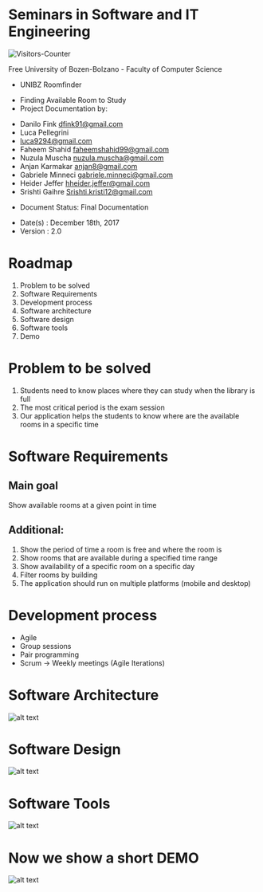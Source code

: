 # Seminars in Software and IT Engineering

<body>
<img src = "https://github-vistors-counter.onrender.com/github?username=https://github.com/HeiderJeffer/Seminars-in-Software-and-IT-Engineering/" alt = "Visitors-Counter"/>
</body>


Free University of Bozen-Bolzano - Faculty of Computer Science


- UNIBZ Roomfinder 
* Finding  Available Room to Study
* Project Documentation by:

- Danilo Fink
dfink91@gmail.com 
- Luca Pellegrini
- luca9294@gmail.com 
- Faheem Shahid
faheemshahid99@gmail.com 
- Nuzula Muscha
nuzula.muscha@gmail.com 
- Anjan Karmakar 
anjan8@gmail.com 
- Gabriele Minneci
gabriele.minneci@gmail.com 
- Heider Jeffer
hheider.jeffer@gmail.com 
- Srishti Gaihre
Srishti.kristi12@gmail.com 
* Document Status: Final Documentation
- Date(s) : December 18th, 2017
- Version : 2.0

# Roadmap 
1. Problem to be solved
2. Software Requirements
3. Development process
4. Software architecture
5. Software design
6. Software tools
7. Demo

# Problem to be solved
1. Students need to know places where they can study when the library is full
2. The most critical period is the exam session
3. Our application helps the students to know where are the available rooms in a specific time
 
 
 
 
 # Software Requirements 
 
 
 ## Main goal
Show available rooms at a given point in time
## Additional: 
1. Show the period of time a room is free and where the room is
2. Show rooms that are available during a specified time range
3. Show availability of a specific room on a specific day
4. Filter rooms by building
5. The application should run on multiple platforms (mobile and desktop) 


# Development process
- Agile
- Group sessions
- Pair programming
- Scrum → Weekly meetings (Agile Iterations)
 
# Software Architecture 

![alt text](https://github.com/HeiderJeffer/Project-for-Seminars-in-Software-and-IT-Engineering/blob/main/image/2.png)


# Software Design

![alt text](https://github.com/HeiderJeffer/Project-for-Seminars-in-Software-and-IT-Engineering/blob/main/image/3.png)

# Software Tools 

![alt text](https://github.com/HeiderJeffer/Project-for-Seminars-in-Software-and-IT-Engineering/blob/main/image/4.png)

# Now we show a short DEMO 

![alt text](https://github.com/HeiderJeffer/Project-for-Seminars-in-Software-and-IT-Engineering/blob/main/image/5.png)










 


